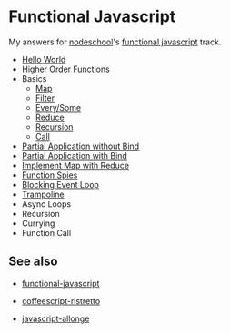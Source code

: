 # Functional Javascript

My answers for [nodeschool](http://nodeschool.io)'s [functional javascript](http://nodeschool.io/#functionaljs) track.

* [Hello World](problems/hello_world)
* [Higher Order Functions](problems/higher_order_functions)
* Basics
  * [Map](problems/basic_map)
  * [Filter](problems/basic_filter)
  * [Every/Some](problems/basic_every_some)
  * [Reduce](problems/basic_reduce)
  * [Recursion](problems/basic_recursion)
  * [Call](problems/basic_call)
* [Partial Application without Bind](problems/partial_application_without_bind)
* [Partial Application with Bind](problems/partial_application_with_bind)
* [Implement Map with Reduce](problems/implement_map_with_reduce)
* [Function Spies](problems/function_spies)
* [Blocking Event Loop](problems/blocking_event_loop)
* [Trampoline](problems/trampoline)
* Async Loops
* Recursion
* Currying
* Function Call


## See also

* [functional-javascript](http://www.functionaljavascript.com)

* [coffeescript-ristretto](https://leanpub.com/coffeescript-ristretto/read)

* [javascript-allonge](https://github.com/raganwald/javascript-allonge)


